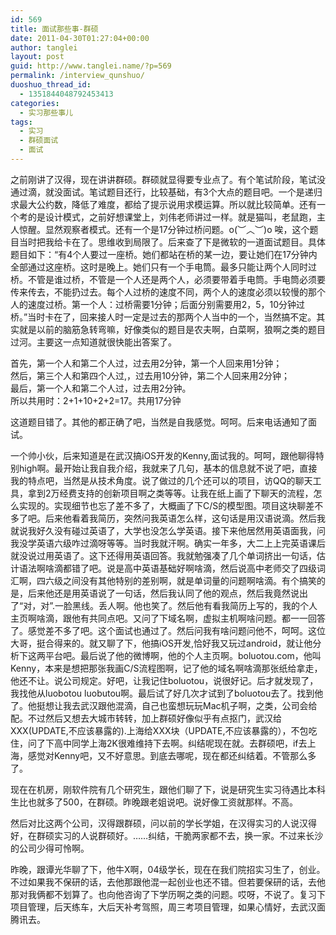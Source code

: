 ```yaml
---
id: 569
title: 面试那些事-群硕
date: 2011-04-30T01:27:04+00:00
author: tanglei
layout: post
guid: http://www.tanglei.name/?p=569
permalink: /interview_qunshuo/
duoshuo_thread_id:
  - 1351844048792453413
categories:
  - 实习那些事儿
tags:
  - 实习
  - 群硕面试
  - 面试
---
```

之前刚讲了汉得，现在讲讲群硕。群硕就显得要专业点了。有个笔试阶段，笔试没通过滴，就没面试。笔试题目还行，比较基础，有3个大点的题目吧。一个是递归求最大公约数，降低了难度，都给了提示说用求模运算。所以就比较简单。还有一个考的是设计模式，之前好想课堂上，刘伟老师讲过一样。就是猫叫，老鼠跑，主人惊醒。显然观察者模式。还有一个是17分钟过桥问题。o(︶︿︶)o 唉，这个题目当时把我给卡在了。思维收到局限了。后来查了下是微软的一道面试题目。具体题目如下：“有4个人要过一座桥。她们都站在桥的某一边，要让她们在17分钟内全部通过这座桥。这时是晚上。她们只有一个手电筒。最多只能让两个人同时过桥。不管是谁过桥，不管是一个人还是两个人，必须要带着手电筒。手电筒必须要传来传去，不能扔过去。每个人过桥的速度不同，两个人的速度必须以较慢的那个人的速度过桥。第一个人：过桥需要1分钟；后面分别需要用2，5，10分钟过桥。”当时卡在了，回来接人时一定是过去的那两个人当中的一个，当然搞不定。其实就是以前的脑筋急转弯嘛，好像类似的题目是农夫啊，白菜啊，狼啊之类的题目过河。主要这一点知道就很快能出答案了。

<div id="_mcePaste">
  首先，第一个人和第二个人过，过去用2分钟，第一个人回来用1分钟；
</div>

<div id="_mcePaste">
  然后，第三个人和第四个人过,，过去用10分钟，第二个人回来用2分钟；
</div>

<div id="_mcePaste">
  最后，第一个人和第二个人过，过去用2分钟。
</div>

<div id="_mcePaste">
  所以共用时：2+1+10+2+2=17。共用17分钟
</div>

这道题目错了。其他的都正确了吧，当然是自我感觉。呵呵。后来电话通知了面试。

一个帅小伙，后来知道是在武汉搞iOS开发的Kenny,面试我的。呵呵，跟他聊得特别high啊。最开始让我自我介绍，我就来了几句，基本的信息就不说了吧，直接我的特点吧，当然是从技术角度。说了做过的几个还可以的项目，访QQ的聊天工具，拿到2万经费支持的创新项目啊之类等等。让我在纸上画了下聊天的流程，怎么实现的。实现细节也忘了差不多了，大概画了下C/S的模型图。项目这块聊差不多了吧。后来他看着我简历，突然问我英语怎么样，这句话是用汉语说滴。然后我就说我好久没有碰过英语了，大学也没怎么学英语。接下来他居然用英语面我，问我没学英语六级咋过滴呀等等。当时我就汗啊。确实一年多，大二上上完英语课后就没说过用英语了。这下还得用英语回答。我就勉强凑了几个单词挤出一句话，估计语法啊啥滴都错了吧。说是高中英语基础好啊啥滴，然后说高中老师交了四级词汇啊，四六级之间没有其他特别的差别啊，就是单词量的问题啊啥滴。有个搞笑的是，后来他还是用英语说了一句话，然后我认同了他的观点，然后我竟然说出了“对，对”.一脸黑线。丢人啊。他也笑了。然后他有看我简历上写的，我的个人主页啊啥滴，跟他有共同点吧。又问了下域名啊，虚拟主机啊啥问题。都一一回答了。感觉差不多了吧。这个面试也通过了。然后问我有啥问题问他不，呵呵。这位大哥，挺合得来的。就又聊了下，他搞iOS开发,恰好我又玩过android，就让他分析下这两平台吧。最后说了他的微博啊，他的个人主页啊。boluotou.com，他叫Kenny，本来是想把那张我画C/S流程图啊，记了他的域名啊啥滴那张纸给拿走，他还不让。说公司规定。好吧，让我记住boluotou，说很好记。后才就发现了，我找他从luobotou luobutou啊。最后试了好几次才试到了boluotou去了。找到他了。他挺想让我去武汉跟他混滴，自己也蛮想玩玩Mac机子啊，之类，公司会给配。不过然后又想去大城市转转，加上群硕好像似乎有点抠门，武汉给XXX(UPDATE,不应该暴露的).上海给XXX块（UPDATE,不应该暴露的），不包吃住，问了下高中同学上海2K很难维持下去啊。纠结呢现在就。去群硕吧，if去上海，感觉对Kenny吧，又不好意思。到底去哪呢，现在都还纠结着。不管那么多了。

现在在机房，刚软件院有几个研究生，跟他们聊了下，说是研究生实习待遇比本科生比也就多了500，在群硕。昨晚跟老姐说吧。说好像工资就那样。不高。

然后对比这两个公司，汉得跟群硕，问以前的学长学姐，在汉得实习的人说汉得好，在群硕实习的人说群硕好。……纠结，干脆两家都不去，换一家。不过来长沙的公司少得可怜啊。

昨晚，跟谭光华聊了下，他牛X啊，04级学长，现在在我们院招实习生了，创业。不过如果我不保研的话，去他那跟他混一起创业也还不错。但若要保研的话，去他那对我俩都不划算了。也向他咨询了下学历啊之类的问题。哎呀，不说了。复习下项目管理，后天练车，大后天补考驾照，周三考项目管理，如果心情好，去武汉面腾讯去。